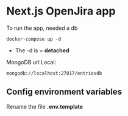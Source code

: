 # Next.js OpenJira app
To run the app, needed a db

```
docker-compose up -d
```

* The -d is = __detached__

MongoDB url Local:

```
mongodb://localhost:27017/entriesdb
```

## Config environment variables
Rename the file __.env.template__
